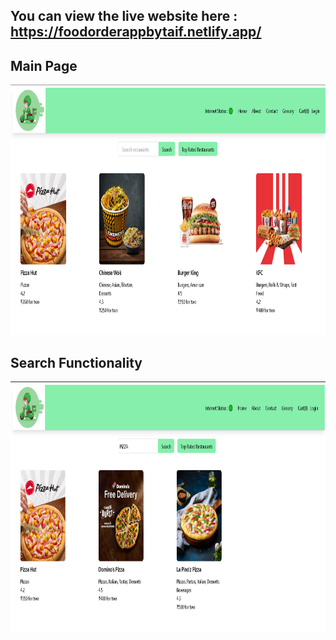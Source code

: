 ## You can view the live website here : https://foodorderappbytaif.netlify.app/

  ## Main Page  
 <img src="src/images/Main page.PNG" alt="Screenshot Description" width="600" height="400">  
 
 ## Search Functionality  
 <img src="src/images/Search Functionality With Difffernt fontsize.PNG" alt="js" width="600" height="400"/>




